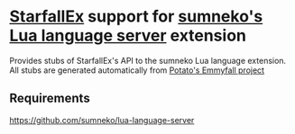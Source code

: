 # [StarfallEx](https://github.com/thegrb93/StarfallEx) support for [sumneko's Lua language server](https://github.com/sumneko/lua-language-server) extension

Provides stubs of StarfallEx's API to the sumneko Lua language extension.  
All stubs are generated automatically from [Potato's Emmyfall project](https://github.com/yogwoggf/emmyfall)

## Requirements

https://github.com/sumneko/lua-language-server
